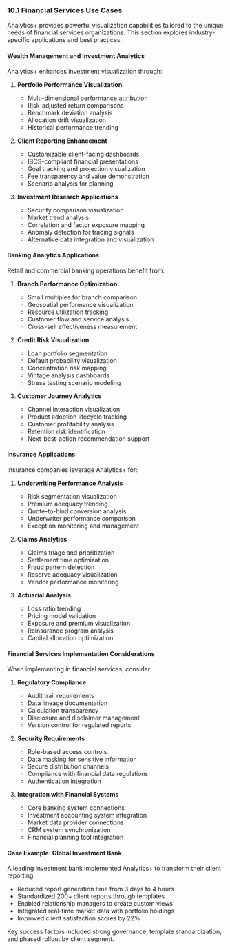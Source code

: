  
### 10.1 Financial Services Use Cases

Analytics+ provides powerful visualization capabilities tailored to the unique needs of financial services organizations. This section explores industry-specific applications and best practices.

#### Wealth Management and Investment Analytics

Analytics+ enhances investment visualization through:

1. **Portfolio Performance Visualization**
   - Multi-dimensional performance attribution
   - Risk-adjusted return comparisons
   - Benchmark deviation analysis
   - Allocation drift visualization
   - Historical performance trending

2. **Client Reporting Enhancement**
   - Customizable client-facing dashboards
   - IBCS-compliant financial presentations
   - Goal tracking and projection visualization
   - Fee transparency and value demonstration
   - Scenario analysis for planning

3. **Investment Research Applications**
   - Security comparison visualization
   - Market trend analysis
   - Correlation and factor exposure mapping
   - Anomaly detection for trading signals
   - Alternative data integration and visualization

#### Banking Analytics Applications

Retail and commercial banking operations benefit from:

1. **Branch Performance Optimization**
   - Small multiples for branch comparison
   - Geospatial performance visualization
   - Resource utilization tracking
   - Customer flow and service analysis
   - Cross-sell effectiveness measurement

2. **Credit Risk Visualization**
   - Loan portfolio segmentation
   - Default probability visualization
   - Concentration risk mapping
   - Vintage analysis dashboards
   - Stress testing scenario modeling

3. **Customer Journey Analytics**
   - Channel interaction visualization
   - Product adoption lifecycle tracking
   - Customer profitability analysis
   - Retention risk identification
   - Next-best-action recommendation support

#### Insurance Applications

Insurance companies leverage Analytics+ for:

1. **Underwriting Performance Analysis**
   - Risk segmentation visualization
   - Premium adequacy trending
   - Quote-to-bind conversion analysis
   - Underwriter performance comparison
   - Exception monitoring and management

2. **Claims Analytics**
   - Claims triage and prioritization
   - Settlement time optimization
   - Fraud pattern detection
   - Reserve adequacy visualization
   - Vendor performance monitoring

3. **Actuarial Analysis**
   - Loss ratio trending
   - Pricing model validation
   - Exposure and premium visualization
   - Reinsurance program analysis
   - Capital allocation optimization

#### Financial Services Implementation Considerations

When implementing in financial services, consider:

1. **Regulatory Compliance**
   - Audit trail requirements
   - Data lineage documentation
   - Calculation transparency
   - Disclosure and disclaimer management
   - Version control for regulated reports

2. **Security Requirements**
   - Role-based access controls
   - Data masking for sensitive information
   - Secure distribution channels
   - Compliance with financial data regulations
   - Authentication integration

3. **Integration with Financial Systems**
   - Core banking system connections
   - Investment accounting system integration
   - Market data provider connections
   - CRM system synchronization
   - Financial planning tool integration

#### Case Example: Global Investment Bank

A leading investment bank implemented Analytics+ to transform their client reporting:

- Reduced report generation time from 3 days to 4 hours
- Standardized 200+ client reports through templates
- Enabled relationship managers to create custom views
- Integrated real-time market data with portfolio holdings
- Improved client satisfaction scores by 22%

Key success factors included strong governance, template standardization, and phased rollout by client segment.
